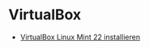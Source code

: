 # VirtualBox

+ [VirtualBox Linux Mint 22 installieren](https://www.linuxtechi.com/how-to-install-virtualbox-on-linuxmint/)
